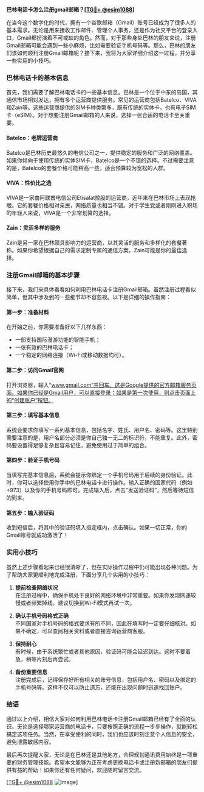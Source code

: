 **巴林电话卡怎么注册gmail邮箱？[[TG💪+ @esim1088](https://t.me/s/esim1088)]**

在当今这个数字化的时代，拥有一个谷歌邮箱（Gmail）账号已经成为了很多人的基本需求。无论是用来接收工作邮件、管理个人事务，还是作为社交平台的登录入口，Gmail都扮演着不可或缺的角色。然而，对于那些身处巴林的朋友来说，注册Gmail邮箱可能会遇到一些小麻烦，比如需要验证手机号码等。那么，巴林的朋友们该如何顺利注册Gmail邮箱呢？接下来，我将为大家详细介绍这一过程，并分享一些实用的小技巧。

### 巴林电话卡的基本信息

首先，我们需要了解巴林电话卡的一些基本信息。巴林是一个位于中东的岛国，其通信市场相对发达，拥有多个运营商提供服务。常见的运营商包括Batelco、VIVA和Zain等。这些运营商提供的SIM卡种类繁多，既有传统的实体卡，也有电子SIM卡（eSIM）。对于想要注册Gmail邮箱的人来说，选择一张合适的电话卡至关重要。

#### Batelco：老牌运营商
Batelco是巴林历史最悠久的电信公司之一，提供稳定的服务和广泛的网络覆盖。如果你倾向于使用传统的实体SIM卡，Batelco是一个不错的选择。不过需要注意的是，Batelco的套餐价格可能稍高一些，适合预算较为宽松的人群。

#### VIVA：性价比之选
VIVA是一家由阿联酋电信公司Etisalat控股的运营商，近年来在巴林市场上表现抢眼。它的套餐价格相对亲民，网络质量也相当不错。对于学生党或者刚刚进入职场的年轻人来说，VIVA是一个非常划算的选择。

#### Zain：灵活多样的服务
Zain是另一家在巴林颇具影响力的运营商，以其灵活的服务和多样化的套餐著称。如果你希望根据自己的需求定制专属的通信方案，Zain可能是你的最佳选择。

### 注册Gmail邮箱的基本步骤

接下来，我们来具体看看如何利用巴林电话卡注册Gmail邮箱。虽然注册过程看似简单，但其中涉及到的一些细节却不容忽视。以下是详细的操作指南：

#### 第一步：准备材料
在开始之前，你需要准备好以下几样东西：
- 一部支持国际漫游功能的智能手机；
- 一张有效的巴林电话卡；
- 一个稳定的网络连接（Wi-Fi或移动数据均可）。

#### 第二步：访问Gmail官网
打开浏览器，输入“www.gmail.com”并回车。这是Google提供的官方邮箱服务页面。如果你已经是Gmail用户，可以直接登录；如果是第一次使用，则点击页面上的“创建账户”按钮。

#### 第三步：填写基本信息
系统会要求你填写一系列基本信息，包括名字、姓氏、用户名、密码等。这里特别需要注意的是，用户名部分必须是你自己独一无二的标识符，不能重复。此外，密码要设置得足够复杂且容易记住，避免使用过于简单的组合。

#### 第四步：验证手机号码
当填写完基本信息后，系统会提示你绑定一个手机号码用于后续的身份验证。此时，你可以选择使用你手中的巴林电话卡进行操作。输入正确的国家代码（例如+973）以及你的手机号码即可。完成输入后，点击“发送验证码”，然后等待短信的到来。

#### 第五步：输入验证码
收到短信后，将其中的验证码填入指定框内，点击确认。如果一切正常，你的Gmail账号就成功激活了！

### 实用小技巧

虽然上述步骤看起来已经很清晰了，但在实际操作过程中仍可能出现各种问题。为了帮助大家更顺利地完成注册，下面分享几个实用的小技巧：

1. **提前检查网络状况**  
   在注册过程中，确保手机处于良好的网络环境中非常重要。如果你发现网速较慢或者频繁掉线，建议切换到Wi-Fi模式再试一次。

2. **确认手机号码格式正确**  
   不同国家对手机号码的格式要求有所不同，因此在填写时一定要仔细核对。如果不确定，可以查阅相关资料或者直接咨询运营商客服。

3. **保持耐心**  
   有时候，由于系统繁忙或者其他原因，验证码可能会延迟到达。这时不要着急，稍等片刻后再尝试。

4. **备份重要信息**  
   注册完成后，记得保存好所有相关的账号信息，包括用户名、密码以及绑定的手机号码等。这样不仅可以防止遗忘，还能在出现问题时迅速找回账户。

### 结语

通过以上介绍，相信大家对如何利用巴林电话卡注册Gmail邮箱已经有了全面的认识。无论是选择哪家运营商的电话卡，只要按照正确的流程一步步操作，就能轻松搞定这项任务。当然，在享受便利的同时，我们也应该时刻注意个人信息的安全，避免泄露敏感内容。

最后再次提醒大家，无论是在巴林还是其他地方，合理规划通讯费用始终是一项重要的财务管理技能。希望本文能够为正在考虑更换电话卡或注册新邮箱的朋友们提供有益的帮助！如果你还有任何疑问，欢迎随时留言交流。

[[TG💪+ @esim1088](https://t.me/s/esim1088) ![Image](https://i.postimg.cc/4NQfJmqS/Snipaste-2025-05-13-00-14-12.png)]